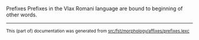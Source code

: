 Prefixes
Prefixes in the Vlax Romani language are bound to beginning of other words.

* * *

<small>This (part of) documentation was generated from [src/fst/morphology/affixes/prefixes.lexc](https://github.com/giellalt/lang-rmy/blob/main/src/fst/morphology/affixes/prefixes.lexc)</small>
